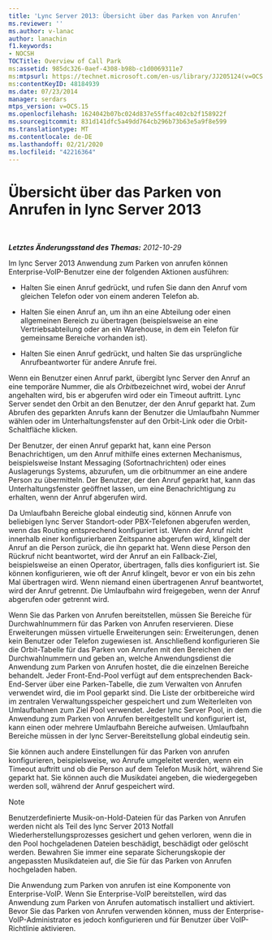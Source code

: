 ```yaml
---
title: 'Lync Server 2013: Übersicht über das Parken von Anrufen'
ms.reviewer: ''
ms.author: v-lanac
author: lanachin
f1.keywords:
- NOCSH
TOCTitle: Overview of Call Park
ms:assetid: 985dc326-0aef-4308-b98b-c1d0069311e7
ms:mtpsurl: https://technet.microsoft.com/en-us/library/JJ205124(v=OCS.15)
ms:contentKeyID: 48184939
ms.date: 07/23/2014
manager: serdars
mtps_version: v=OCS.15
ms.openlocfilehash: 1624042b07bc024d837e55ffac402cb2f158922f
ms.sourcegitcommit: 831d141dfc5a49dd764cb296b73b63e5a9f8e599
ms.translationtype: MT
ms.contentlocale: de-DE
ms.lasthandoff: 02/21/2020
ms.locfileid: "42216364"
---
```

<div data-xmlns="http://www.w3.org/1999/xhtml">

<div class="topic" data-xmlns="http://www.w3.org/1999/xhtml" data-msxsl="urn:schemas-microsoft-com:xslt" data-cs="https://msdn.microsoft.com/">

<div data-asp="https://msdn2.microsoft.com/asp">

# <a name="overview-of-call-park-in-lync-server-2013"></a>Übersicht über das Parken von Anrufen in lync Server 2013

</div>

<div id="mainSection">

<div id="mainBody">

<span> </span>

_**Letztes Änderungsstand des Themas:** 2012-10-29_

Im lync Server 2013 Anwendung zum Parken von anrufen können Enterprise-VoIP-Benutzer eine der folgenden Aktionen ausführen:

  - Halten Sie einen Anruf gedrückt, und rufen Sie dann den Anruf vom gleichen Telefon oder von einem anderen Telefon ab.

  - Halten Sie einen Anruf an, um ihn an eine Abteilung oder einen allgemeinen Bereich zu übertragen (beispielsweise an eine Vertriebsabteilung oder an ein Warehouse, in dem ein Telefon für gemeinsame Bereiche vorhanden ist).

  - Halten Sie einen Anruf gedrückt, und halten Sie das ursprüngliche Anrufbeantworter für andere Anrufe frei.

Wenn ein Benutzer einen Anruf parkt, übergibt lync Server den Anruf an eine temporäre Nummer, die als *Orbit*bezeichnet wird, wobei der Anruf angehalten wird, bis er abgerufen wird oder ein Timeout auftritt. Lync Server sendet den Orbit an den Benutzer, der den Anruf geparkt hat. Zum Abrufen des geparkten Anrufs kann der Benutzer die Umlaufbahn Nummer wählen oder im Unterhaltungsfenster auf den Orbit-Link oder die Orbit-Schaltfläche klicken.

Der Benutzer, der einen Anruf geparkt hat, kann eine Person Benachrichtigen, um den Anruf mithilfe eines externen Mechanismus, beispielsweise Instant Messaging (Sofortnachrichten) oder eines Auslagerungs Systems, abzurufen, um die orbitnummer an eine andere Person zu übermitteln. Der Benutzer, der den Anruf geparkt hat, kann das Unterhaltungsfenster geöffnet lassen, um eine Benachrichtigung zu erhalten, wenn der Anruf abgerufen wird.

Da Umlaufbahn Bereiche global eindeutig sind, können Anrufe von beliebigen lync Server Standort-oder PBX-Telefonen abgerufen werden, wenn das Routing entsprechend konfiguriert ist. Wenn der Anruf nicht innerhalb einer konfigurierbaren Zeitspanne abgerufen wird, klingelt der Anruf an die Person zurück, die ihn geparkt hat. Wenn diese Person den Rückruf nicht beantwortet, wird der Anruf an ein Fallback-Ziel, beispielsweise an einen Operator, übertragen, falls dies konfiguriert ist. Sie können konfigurieren, wie oft der Anruf klingelt, bevor er von ein bis zehn Mal übertragen wird. Wenn niemand einen übertragenen Anruf beantwortet, wird der Anruf getrennt. Die Umlaufbahn wird freigegeben, wenn der Anruf abgerufen oder getrennt wird.

Wenn Sie das Parken von Anrufen bereitstellen, müssen Sie Bereiche für Durchwahlnummern für das Parken von Anrufen reservieren. Diese Erweiterungen müssen virtuelle Erweiterungen sein: Erweiterungen, denen kein Benutzer oder Telefon zugewiesen ist. Anschließend konfigurieren Sie die Orbit-Tabelle für das Parken von Anrufen mit den Bereichen der Durchwahlnummern und geben an, welche Anwendungsdienst die Anwendung zum Parken von Anrufen hostet, die die einzelnen Bereiche behandelt. Jeder Front-End-Pool verfügt auf dem entsprechenden Back-End-Server über eine Parken-Tabelle, die zum Verwalten von Anrufen verwendet wird, die im Pool geparkt sind. Die Liste der orbitbereiche wird im zentralen Verwaltungsspeicher gespeichert und zum Weiterleiten von Umlaufbahnen zum Ziel Pool verwendet. Jeder lync Server Pool, in dem die Anwendung zum Parken von Anrufen bereitgestellt und konfiguriert ist, kann einen oder mehrere Umlaufbahn Bereiche aufweisen. Umlaufbahn Bereiche müssen in der lync Server-Bereitstellung global eindeutig sein.

Sie können auch andere Einstellungen für das Parken von anrufen konfigurieren, beispielsweise, wo Anrufe umgeleitet werden, wenn ein Timeout auftritt und ob die Person auf dem Telefon Musik hört, während Sie geparkt hat. Sie können auch die Musikdatei angeben, die wiedergegeben werden soll, während der Anruf gespeichert wird.

<div>


> [!NOTE]  
> Benutzerdefinierte Musik-on-Hold-Dateien für das Parken von Anrufen werden nicht als Teil des lync Server 2013 Notfall Wiederherstellungsprozesses gesichert und gehen verloren, wenn die in den Pool hochgeladenen Dateien beschädigt, beschädigt oder gelöscht werden. Bewahren Sie immer eine separate Sicherungskopie der angepassten Musikdateien auf, die Sie für das Parken von Anrufen hochgeladen haben.



</div>

Die Anwendung zum Parken von anrufen ist eine Komponente von Enterprise-VoIP. Wenn Sie Enterprise-VoIP bereitstellen, wird das Anwendung zum Parken von Anrufen automatisch installiert und aktiviert. Bevor Sie das Parken von Anrufen verwenden können, muss der Enterprise-VoIP-Administrator es jedoch konfigurieren und für Benutzer über VoIP-Richtlinie aktivieren.

</div>

<span> </span>

</div>

</div>

</div>

